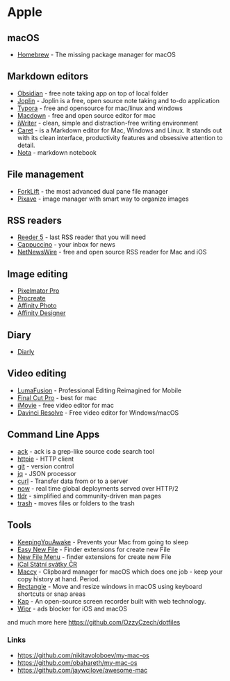 # Apple

## macOS

* [Homebrew](https://brew.sh/) - The missing package manager for macOS

## Markdown editors

* [Obsidian](https://obsidian.md) - free note taking app on top of local folder
* [Joplin](https://joplinapp.org/) - Joplin is a free, open source note taking and to-do application
* [Typora](https://typora.io/) - free and opensource for mac/linux and windows
* [Macdown](https://macdown.uranusjr.com/) - free and open source editor for mac
* [iWriter](https://ia.net/writer) - clean, simple and distraction-free writing environment
* [Caret](https://caret.io/) - is a Markdown editor for Mac, Windows and Linux. It stands out with its clean interface, productivity features and obsessive attention to detail.
* [Nota](https://nota.md/) - markdown notebook

## File management

* [ForkLift](https://binarynights.com/) - the most advanced dual pane file manager 
* [Pixave](http://www.littlehj.com/mac/) - image manager with smart way to organize images

## RSS readers

- [Reeder 5](https://reederapp.com/) - last RSS reader that you will need
- [Cappuccino](https://cappuccinoapp.com/) - your inbox for news
- [NetNewsWire](https://netnewswire.com/) - free and open source RSS reader for Mac and iOS
## Image editing

* [Pixelmator Pro](https://www.pixelmator.com/pro/)
* [Procreate](https://procreate.art/)
* [Affinity Photo](https://affinity.serif.com/en-gb/photo/)
* [Affinity Designer](https://affinity.serif.com/en-gb/designer/)

## Diary

* [Diarly](https://diarly.app/)

## Video editing

* [LumaFusion](https://luma-touch.com/) - Professional Editing Reimagined for Mobile
* [Final Cut Pro](https://www.apple.com/final-cut-pro/) - best for mac
* [iMovie](https://www.apple.com/imovie/) - free video editor for mac
* [Davinci Resolve](https://www.blackmagicdesign.com/products/davinciresolve/) - Free video editor for Windows/macOS

## Command Line Apps

* [ack](https://beyondgrep.com/)  - ack is a grep-like source code search tool
* [httpie](https://github.com/jakubroztocil/httpie) - HTTP client
* [git](https://github.com/git/git) - version control
* [jq](https://github.com/stedolan/jq) - JSON processor
* [curl](https://curl.haxx.se/docs/manpage.html) - Transfer data from or to a server
* [now](https://github.com/zeit/now-cli) - real time global deployments served over HTTP/2
* [tldr](https://github.com/tldr-pages/tldr) - simplified and community-driven man pages
* [trash](http://hasseg.org/trash/)  - moves files or folders to the trash

## Tools

* [KeepingYouAwake](https://keepingyouawake.app/) -  Prevents your Mac from going to sleep
* [Easy New File](https://itunes.apple.com/us/app/easy-new-file/id1162194131?ls=1&mt=12) - Finder extensions for create new File
* [New File Menu](https://itunes.apple.com/us/app/new-file-menu/id1064959555) - finder extensions for create new File
* [iCal Státní svátky ČR](webcal://www.google.com/calendar/ical/czech__cs%40holiday.calendar.google.com/public/basic.ics)
* [Maccy](https://maccy.app/) - Clipboard manager for macOS which does one job - keep your copy history at hand. Period.
* [Rectangle](https://rectangleapp.com/) - Move and resize windows in macOS using keyboard shortcuts or snap areas
* [Kap](https://getkap.co/) - An open-source screen recorder built with web technology.
* [Wipr](https://giorgiocalderolla.com/wipr.html) - ads blocker for iOS and macOS

and much more here https://github.com/OzzyCzech/dotfiles

### Links

* https://github.com/nikitavoloboev/my-mac-os
* https://github.com/obahareth/my-mac-os
* https://github.com/jaywcjlove/awesome-mac

